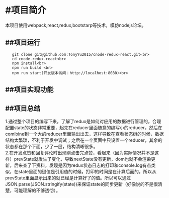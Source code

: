 #项目简介<br>
====
  本项目使用webpack,react,redux,bootstarp等技术，模仿nodejs论坛。<br>

##项目运行<br>
----
```
   git clone git@github.com:TonyYu2015/cnode-redux-react.git<br>
   cd cnode-redux-react<br>
   npm install<br>
   npm run build <br>
   npm run start(开发版本访问：http://localhost:8080)<br>
   ```
   
##项目实现功能<br>
----
##项目总结<br>
----
1.通过整个项目的编写下来，了解了redux是如何对应用的数据进行管理的，合理配置state的状态非常重要，起先在reducer里面随意的编写小的reducer，然后在comibine到一个大的reducer里面输出出去，这样导致在查看状态树的时候，数据结构太繁琐，不利于开发中调试；之后在一个页面中只设置一个reducer，其余的状态都在那个下面，少了一层，结构清晰很多。<br>
2.在开发点赞和回复评论时出现刚点击完点赞，看起来（因为实际情况并不是这样）prevState就发生了变化，导致nextState没有更新，dom也就不会渲染更新，后来查了下资料，发现是因为redux状态日志的打印和console.log有点类似，在state里面的键值是引用值的时候，打印的时间是在计算后面的，所以从prevState里面显示出来的就已经是计算好了的值。所以可以通过JSON.parse(JSON.stringify(state))来保证state的同步更新（好像说的不是很清楚，可能理解的不够透彻）。<br>

